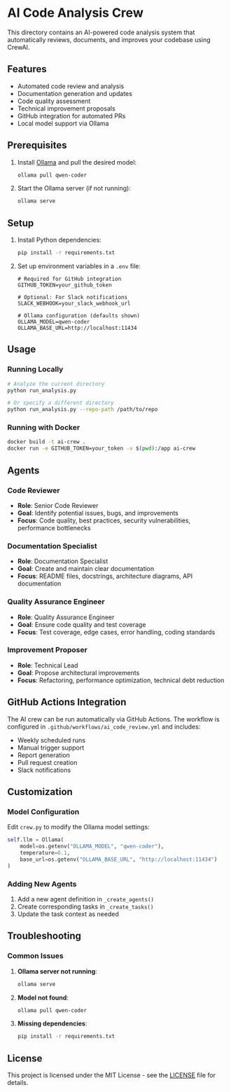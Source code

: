 # AI Code Analysis Crew

This directory contains an AI-powered code analysis system that automatically reviews, documents, and improves your codebase using CrewAI.

## Features

- Automated code review and analysis
- Documentation generation and updates
- Code quality assessment
- Technical improvement proposals
- GitHub integration for automated PRs
- Local model support via Ollama

## Prerequisites

1. Install [Ollama](https://ollama.ai/) and pull the desired model:

   ```bash
   ollama pull qwen-coder
   ```

2. Start the Ollama server (if not running):
   ```bash
   ollama serve
   ```

## Setup

1. Install Python dependencies:

   ```bash
   pip install -r requirements.txt
   ```

2. Set up environment variables in a `.env` file:

   ```
   # Required for GitHub integration
   GITHUB_TOKEN=your_github_token

   # Optional: For Slack notifications
   SLACK_WEBHOOK=your_slack_webhook_url

   # Ollama configuration (defaults shown)
   OLLAMA_MODEL=qwen-coder
   OLLAMA_BASE_URL=http://localhost:11434
   ```

## Usage

### Running Locally

```bash
# Analyze the current directory
python run_analysis.py

# Or specify a different directory
python run_analysis.py --repo-path /path/to/repo
```

### Running with Docker

```bash
docker build -t ai-crew .
docker run -e GITHUB_TOKEN=your_token -v $(pwd):/app ai-crew
```

## Agents

### Code Reviewer

- **Role**: Senior Code Reviewer
- **Goal**: Identify potential issues, bugs, and improvements
- **Focus**: Code quality, best practices, security vulnerabilities, performance bottlenecks

### Documentation Specialist

- **Role**: Documentation Specialist
- **Goal**: Create and maintain clear documentation
- **Focus**: README files, docstrings, architecture diagrams, API documentation

### Quality Assurance Engineer

- **Role**: Quality Assurance Engineer
- **Goal**: Ensure code quality and test coverage
- **Focus**: Test coverage, edge cases, error handling, coding standards

### Improvement Proposer

- **Role**: Technical Lead
- **Goal**: Propose architectural improvements
- **Focus**: Refactoring, performance optimization, technical debt reduction

## GitHub Actions Integration

The AI crew can be run automatically via GitHub Actions. The workflow is configured in `.github/workflows/ai_code_review.yml` and includes:

- Weekly scheduled runs
- Manual trigger support
- Report generation
- Pull request creation
- Slack notifications

## Customization

### Model Configuration

Edit `crew.py` to modify the Ollama model settings:

```python
self.llm = Ollama(
    model=os.getenv("OLLAMA_MODEL", "qwen-coder"),
    temperature=0.1,
    base_url=os.getenv("OLLAMA_BASE_URL", "http://localhost:11434")
)
```

### Adding New Agents

1. Add a new agent definition in `_create_agents()`
2. Create corresponding tasks in `_create_tasks()`
3. Update the task context as needed

## Troubleshooting

### Common Issues

1. **Ollama server not running**:

   ```bash
   ollama serve
   ```

2. **Model not found**:

   ```bash
   ollama pull qwen-coder
   ```

3. **Missing dependencies**:
   ```bash
   pip install -r requirements.txt
   ```

## License

This project is licensed under the MIT License - see the [LICENSE](LICENSE) file for details.
